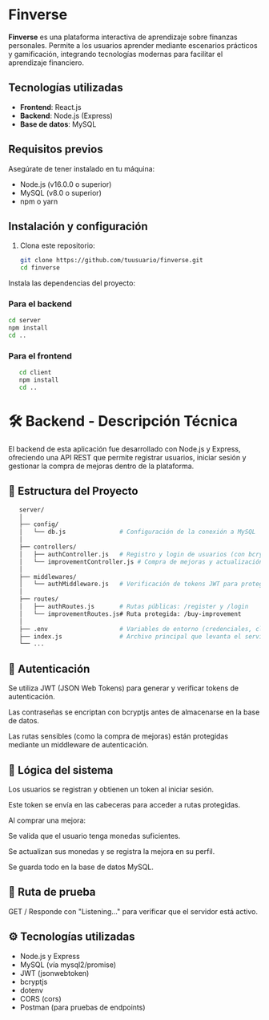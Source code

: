# Finverse

**Finverse** es una plataforma interactiva de aprendizaje sobre finanzas personales. Permite a los usuarios aprender mediante escenarios prácticos y gamificación, integrando tecnologías modernas para facilitar el aprendizaje financiero.

## Tecnologías utilizadas

- **Frontend**: React.js
- **Backend**: Node.js (Express)
- **Base de datos**: MySQL

## Requisitos previos

Asegúrate de tener instalado en tu máquina:

- Node.js (v16.0.0 o superior)
- MySQL (v8.0 o superior)
- npm o yarn

## Instalación y configuración

1. Clona este repositorio:
   ```bash
   git clone https://github.com/tuusuario/finverse.git
   cd finverse

Instala las dependencias del proyecto:

### Para el backend
   ```bash
   cd server
   npm install
   cd ..
   ```
### Para el frontend
```bash
   cd client
   npm install
   cd ..
```

# 🛠️ **Backend - Descripción Técnica**
El backend de esta aplicación fue desarrollado con Node.js y Express, ofreciendo una API REST que permite registrar usuarios, iniciar sesión y gestionar la compra de mejoras dentro de la plataforma.

## 📁 Estructura del Proyecto
```bash
   server/
   │
   ├── config/
   │   └── db.js               # Configuración de la conexión a MySQL
   │
   ├── controllers/
   │   ├── authController.js   # Registro y login de usuarios (con bcrypt y JWT)
   │   └── improvementController.js # Compra de mejoras y actualización de monedas
   │
   ├── middlewares/
   │   └── authMiddleware.js   # Verificación de tokens JWT para proteger rutas
   │
   ├── routes/
   │   ├── authRoutes.js       # Rutas públicas: /register y /login
   │   └── improvementRoutes.js# Ruta protegida: /buy-improvement
   │
   ├── .env                    # Variables de entorno (credenciales, claves, puerto)
   ├── index.js                # Archivo principal que levanta el servidor
   └── ...
```
## 🔐 Autenticación
Se utiliza JWT (JSON Web Tokens) para generar y verificar tokens de autenticación.

Las contraseñas se encriptan con bcryptjs antes de almacenarse en la base de datos.

Las rutas sensibles (como la compra de mejoras) están protegidas mediante un middleware de autenticación.

## 🧠 Lógica del sistema
Los usuarios se registran y obtienen un token al iniciar sesión.

Este token se envía en las cabeceras para acceder a rutas protegidas.

Al comprar una mejora:

Se valida que el usuario tenga monedas suficientes.

Se actualizan sus monedas y se registra la mejora en su perfil.

Se guarda todo en la base de datos MySQL.

## 🧪 Ruta de prueba
GET /
Responde con "Listening..." para verificar que el servidor está activo.

## ⚙️ Tecnologías utilizadas
- Node.js y Express
- MySQL (vía mysql2/promise)
- JWT (jsonwebtoken)
- bcryptjs
- dotenv
- CORS (cors)
- Postman (para pruebas de endpoints)
